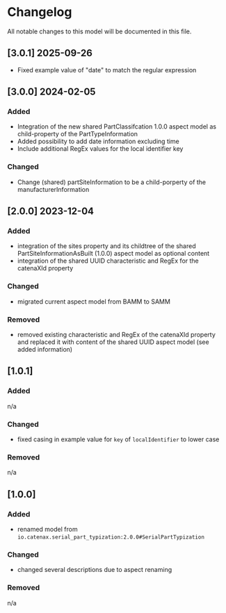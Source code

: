 # Changelog

All notable changes to this model will be documented in this file.

## [3.0.1] 2025-09-26

- Fixed example value of "date" to match the regular expression

## [3.0.0] 2024-02-05

### Added

- Integration of the new shared PartClassifcation 1.0.0 aspect model as child-property of the PartTypeInformation
- Added possibility to add date information excluding time
- Include additional RegEx values for the local identifier key

### Changed

- Change (shared) partSiteInformation to be a child-porperty of the manufacturerInformation

  
## [2.0.0] 2023-12-04

### Added

- integration of the sites property and its childtree of the shared PartSiteInformationAsBuilt (1.0.0) aspect model as optional content
- integration of the shared UUID characteristic and RegEx for the catenaXId property

### Changed

- migrated current aspect model from BAMM to SAMM

### Removed

- removed existing characteristic and RegEx of the catenaXId property and replaced it with content of the shared UUID aspect model (see added information)

## [1.0.1]

### Added

n/a

### Changed

- fixed casing in example value for `key` of `localIdentifier` to lower case

### Removed

n/a

## [1.0.0]

### Added

- renamed model from `io.catenax.serial_part_typization:2.0.0#SerialPartTypization`

### Changed

- changed several descriptions due to aspect renaming

### Removed

n/a
